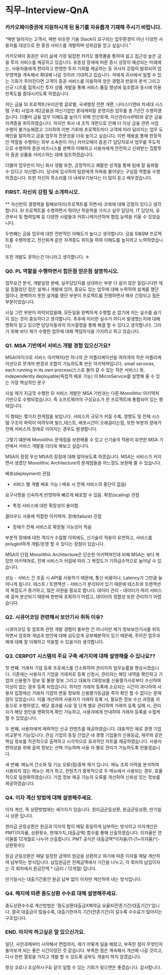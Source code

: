 # 직무-Interview-QnA
### 카카오페이증권에 지원하시게 된 동기를 자유롭게 기재해 주시기 바랍니다.
“매번 달라지는 고객사, 매번 비슷한 기술 Stack이 요구되는 업무환경이 아닌 다양한 사용자를 대상으로 한 증권 서비스를 개발하며 성취감을 얻고 싶습니다.”

카카오페이 증권은 우리 삶에 가장 밀접한 카카오 플랫폼을 통하여 쉽고 접근성 높은 금융 투자 서비스를 제공하고 있습니다. 유동성 장세에 따른 증시 성장이 예상되는 미래에는, 사용자들에게 편리하고 현명한 투자 기회를 제공하는 등 귀사의 강점이 발휘되어 업무영역을 계속해서 확대해 나갈 것이라 기대하고 있습니다. 저에게 귀사에서 일할 수 있는 기회가 주어진다면 고객이 증권 서비스를 이용하여 얻은 경험과 반응의 분석 그리고 신규 니즈를 접목시킨 투자 상품 개발을 통해 서비스 품질 향상에 일조함과 동시에 이용 만족도를 증대시키도록 하겠습니다.

저는 금융 SI 프로젝트(우리은행 글로벌, 국세행정 전편 개편, 나이스디앤비 차세대 시스템 구축) 사업과 제2금융권 여신기업인 롯데캐피탈 운영지원 업무를 총 7년간 수행하였습니다. 더불어 금융 업무 이해도를 높이기 위해 전산회계, 자산관리사(PB)와 같은 금융자격증을 취득하였습니다. 하지만 회사 내 조직 개편으로 인해 더 이상 금융 관련 사업 수행이 불가능해졌고 그리하여 이번 기회에 프로젝트마다 고객에 따라 달라지는 업무 도메인을 탈피하고 금융 업무의 전문성을 더욱 높이고 싶습니다. 이번 채용을 통해 한정적인 역할을 수행하는 외부 소속원이 아닌 카카오페이 증권 IT 담당자로서 업무를 주도적으로 수행하여 증권 비즈니스를 완벽히 이해하고 사용자에게 안전하고 신뢰받는 집합투자 증권 상품을 서비스하는 데에 일조하겠습니다. 

 더불어 업무만이 아닌 회사 생활 또한, 긍정적이고 쾌활한 성격을 통해 팀에 잘 융화될 수 있다고 자신합니다. 당사에 입사하여 팀원에게 의욕을 불어넣는 구심점 역할을 수행하겠습니다. 또한 자신의 목소리를 더 내세우기보다는 더 많이 듣고 배우겠습니다.

### FIRST. 자신의 강점 및 소개하시오.
** 자신만의 경쟁력을 말해보아라(프로젝트를 하면서)
코웍에 대해 강점이 있다고 생각합니다. SI 프로젝트를 수행하면서 뛰어난 적응력을 가지고 
실무 담당자, IT 담당자, 유관부서 및 협력업체 등 다양한 사람들과 커뮤니케이션하며 협업 능력을 키울 수 있었습니다.  

두번쨰는 금융 업무에 대한 전반적인 이해도가 높다고 생각합니다. 
금융 SI&SM 프로젝트를 수행하였고, 전산회계 같은 자격증도 취득을 하여 이해도를 높히려고 노력하였습니다/.  

또한 개발도 못하는건 아니라고 생각합니다. ㅎ

### Q0. PL 역할을 수행하면서 힘든점 얻은점 설명하시오.
업무요건 분석, 개발일정 분배, 실무담당자를 상대하는 부분 다 쉽지 않은 일입니다만 
제일 힘들었던 점은 설계나 개발에 있어, 
중요도 있는 업무에 대해 누락하여 설계를 했던 점이나, 완벽하지 못한 설게를 했던 부분이 
프로젝트를 진행하면서 매우 긴장되고 힘든 부분이었습니다.  

사실 그런 부분이 파악되었을떄, 모든일을 완벽하게 수행할 순 없기에 
저는 실수를 숨기지 않는 것이 중요하다고 생각합니다. 
추후에 이러한 실수가 어디서 발생했는지에 대해 명확히 알고 있으면
담당자들과의 의사결정을 통해 해결 할 수 있다고 생각합니다. 그러기 위해 보다
제가 수행한 업무에 대해 책임의식을 가지려고 하고 있습니다. 


### Q1. MSA 기반에서 서비스 개발 경험 있으신가요?
MSA(마이크로 서비스 아키텍처)란 하나의 큰 어플리케이션을 여러개의 작은 어플리케이션으로 쪼개어 변경과 조합이 가능하도록 만든 아키텍쳐입니다.
small services, each running in its own process(스스로 돌아 갈 수 있는 작은 서비스) 와, independently deployable(독립적 배포 가능) 이 MicroService를 설명해 줄 수 있는 가장 핵심적인 문구

사실 제가 지금껏 수행한 SI 서비스 개발은 MSA 기반과는 다른 Monolithic 아키텍처 기반으로 수행되었습니다.
즉 소프트웨어의 구성요소가 한 프로젝트에 통합되어 있는 형태입니다.

이 형태는 몇가지 한계점을 보입니다.
서비스의 규모가 커질 수록, 영향도 및 전체 시스템 구조의 파악이 어려우며 
빌드,테스트, 배포시간이 오래걸리는점, 또한 부분의 장애가 전체 서비스의 장애로 이어지는 경우도 발생합니다. 

그렇기 떄문에 Monolithic 문제점을 보완해줄 수 있고
신기술의 적용이 유연한 MSA 기반에서 서비스 개발을 더더욱 해보고 싶습니다. 


MSA의 장점
우선 MSA의 장점에 대해 알아보도록 하겠습니다. MSA는 서비스가 커지면서 생겼던 Monolithic Architecture의 문제점들을 어느정도 보완해 줄 수 있습니다.

배포(deployment) 관점
* 서비스 별 개별 배포 가능 ( 배포 시 전체 서비스의 중단이 없음)

요구사항을 신속하게 반영하여 빠르게 배포할 수 있음.
확장(scaling) 관점
* 특정 서비스에 대한 확장성이 용이함.

클라우드 사용에 적합한 아키텍쳐.
장애(failure) 관점
* 장애가 전체 서비스로 확장될 가능성이 적음

부분적 장애에 대한 격리가 수월함
이외에도, 신기술의 적용이 유연하고, 서비스를 polyglot하게 개발/운영 할 수 있다는 장점이 있습니다.

MSA의 단점
Monolithic Architecture은 단순한 아키텍쳐인데 비해 MSA는 보다 복잡한 아키텍쳐로, 전체 서비스가 커짐에 따라 그 복잡도가 기하급수적으로 늘어날 수 있습니다.

성능 - 서비스 간 호출 시 API를 사용하기 때문에, 통신 비용이나, Latency가 그만큼 늘어나게 됩니다.
테스트 / 트랜잭션 - 서비스가 분리되어 있기 때문에 테스트와 트랜잭션의 복잡도가 증가하고, 많은 자원을 필요로 합니다.
데이터 관리 - 데이터가 여러 서비스에 걸쳐 분산되기 때문에 한번에 조회하기 어렵고, 데이터의 정합성 또한 관리하기 어렵습니다.

### Q2. 시큐어코딩 관련해서 보안기사 취득 이유?
시큐어코딩 및 암호화 관련 개발 경험이 풍부한 건 아니지만 
제가 정보보안기사를 취득하면서 암호화 개념과 방안에 대해 
심도있게 공부해본적이 있기 때문에, 
주어진 업무과제에 대해 잘 이해하고 적용할 수 있을거라 생각합니다. 

### Q3. CERPOT 시스템의 주요 구축 세가지에 대해 설명해줄 수 있나요??
첫 번쨰. 거래처 기업 등록 프로세스를 간소화하여 관리자의 업무능률을 향상시켰습니다. 기존에는 사용자가 기업을 거래처로 등록 신청시, 관리자는 해당 내역을 확인하고 기업의 신용평가 정보 및 불량 정보 그리고 대표자 CB정보를 신용평가사로부터 수신하여 이상이 없는 경우 등록 되었습니다. 하지만 거래처 등록에 소요되는 시간이 과다하여 사용자 입장에선 거래처 기업의 변동 정보와 신용평가등급을 즉각 확인 할 수 없다는 문제점이 있었습니다. 이를 개선하여 사용자가 거래처 등록 시, 필요한 정보 수신 과정을 자동으로 수행하였고, 해당 결과를 사유 및 단계 별로 관리하여 거래처 등록 실패 시, 관리자가 해당 원인을 명확하게 확인 가능하고, 사용자에게 안내하여 거래처 등록을 수월케 할 수 있었습니다. 

두 번쨰, 사용자에게 매력적인 신규 컨텐츠를 제공하였습니다. 대표적인 예로 경쟁 기업 비교분석 기능입니다. 관심 기업의 동일 산업군 내 경쟁 기업들의 신용등급, 재무와 같은 핵심 정보를 직관적으로 출력하고 시각적으로 효과적인 차트를 제공하였습니다. 사용자 편의성을 위해 출력 정보는 선택 가능하며 사용 자 별로 관리가 가능하도록 만들었습니다. 

세 번쨰. 메뉴의 간소화 및 기능 오류(점)중복 제거 입니다. 메뉴 조회 이력을 분석하여 사용되지 않는 메뉴는 제거 하고, 컨텐츠가 중복적으로 두 메뉴에서 사용되는 경우, 효율적으로 일원화하였습니다. 기업 정보 제공 기능의 오류를 개선하여 신뢰성 있는 정보를 제공하였습니다. 

### Q4. 이자 계산 방법에 대해 설명해주세요.
이자 계산, 즉 상환방법에는 세가지가 있습니다.
원리금균등상환, 원금균등상환, 만기일시 상환 입니다.

원리금 균등상환은 원금과 이자의 합이 매달 동일하게 납부하는 방식이고 
이자계산은 PMT(이자율, 상환횟수, 현재가치_대출금액) 함수를 통해 산출하였습니다. 이자율은 연이율를 12개월로 나누어 산출합니다. 
PMT 공식은 대출금액*이자율/(1-(1+이자율)^(-상환횟수)) 

원금 균등상환은 매달 일정한 금액의 원금을 상환하고 여기에 따른 이자를 매달 계산하여 납부하는 방식입니다.
납입원금은 전체금액에서 기간을 나누고, 각 회차의 납입이자는 각 회차에서 원금잔액 * (금리 / 12개월) 입니다. 

만기일시는 대출기간동안 원금 납부 없이 이자만 계산하여 내는 방식입니다.

### Q4. 해지에 따른 중도상환 수수료 대해 설명해주세요.
중도상환수수료 계산방법은 '중도상환대출금X해약금 요율X(잔존기간/대출기간)'입니다.
 결국 대출금이 많을수록, 대출기한까지 기간(잔존기간)이 길수록 수수료가 많아지는 구조입니다.


### END. 마지막 하고싶은 말 있으신가요.
일단, 사전과제부터 시작해서 면접까지, 제가 어떻게 일을 해왔고, 부족한 점이 무엇인지 
돌아보게 되는 좋은 시간이었던 것 같습니다. 
부족한 점은 계속해서 개선해 나갈 것이고, 
다시 한번 열정을 가지고 개발 할 수 있도록 공부도 게을리 하지 않겠습니다.  

항상 코로나 조심하시구요
같이 일할 수 있는 기회가 왔으면은 좋겠습니다. 감사합니다. 
